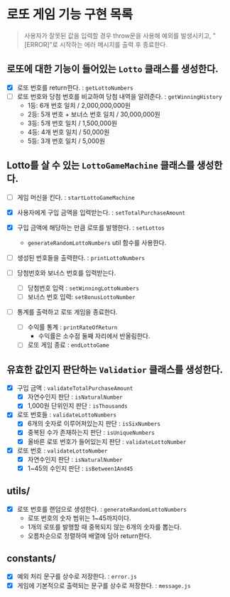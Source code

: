 # 로또 게임 기능 구현 목록

> 사용자가 잘못된 값을 입력할 경우 throw문을 사용해 예외를 발생시키고, "[ERROR]"로 시작하는 에러 메시지를 출력 후 종료한다.

## 로또에 대한 기능이 들어있는 `Lotto` 클래스를 생성한다.

- [x] 로또 번호를 return한다. : `getLottoNumbers`
- [ ] 로또 번호와 당첨 번호를 비교하여 당첨 내역을 알려준다. : `getWinningHistory`
  - 1등: 6개 번호 일치 / 2,000,000,000원
  - 2등: 5개 번호 + 보너스 번호 일치 / 30,000,000원
  - 3등: 5개 번호 일치 / 1,500,000원
  - 4등: 4개 번호 일치 / 50,000원
  - 5등: 3개 번호 일치 / 5,000원

## Lotto를 살 수 있는 `LottoGameMachine` 클래스를 생성한다.

- [ ] 게임 머신을 킨다. : `startLottoGameMachine`
- [x] 사용자에게 구입 금액을 입력받는다. : `setTotalPurchaseAmount`
- [x] 구입 금액에 해당하는 만큼 로또를 발행한다. : `setLottos`
  - `generateRandomLottoNumbers` util 함수를 사용한다.
- [ ] 생성된 번호들을 출력한다. : `printLottoNumbers`
- [ ] 당첨번호와 보너스 번호를 입력받는다.
  - [ ] 당첨번호 입력 : `setWinningLottoNumbers`
  - [ ] 보너스 번호 입력: `setBonusLottoNumber`
- [ ] 통계를 출력하고 로또 게임을 종료한다.

  - [ ] 수익률 통계 : `printRateOfReturn`
    - 수익률은 소수점 둘째 자리에서 반올림한다.
  - [ ] 로또 게임 종료 : `endLottoGame`

## 유효한 값인지 판단하는 `Validatior` 클래스를 생성한다.

- [x] 구입 금액 : `validateTotalPurchaseAmount`
  - [x] 자연수인지 판단 : `isNaturalNumber`
  - [x] 1,000원 단위인지 판단 : `isThousands`
- [x] 로또 번호들 : `validateLottoNumbers`
  - [x] 6개의 숫자로 이루어져있는지 판단 : `isSixNumbers`
  - [x] 중복된 수가 존재하는지 판단 : `isUniqueNumbers`
  - [x] 올바른 로또 번호가 들어있는지 판단 : `validateLottoNumber`
- [x] 로또 번호 : `validateLottoNumber`
  - [x] 자연수인지 판단 : `isNaturalNumber`
  - [x] 1~45의 수인지 판단 : `isBetween1And45`

## utils/

- [x] 로또 번호를 랜덤으로 생성한다. : `generateRandomLottoNumbers`
  - 로또 번호의 숫자 범위는 1~45까지이다.
  - 1개의 로또를 발행할 때 중복되지 않는 6개의 숫자를 뽑는다.
  - 오름차순으로 정렬하여 배열에 담아 return한다.

## constants/

- [x] 예외 처리 문구를 상수로 저장한다. : `error.js`
- [x] 게임에 기본적으로 출력되는 문구를 상수로 저장한다. : `message.js`
